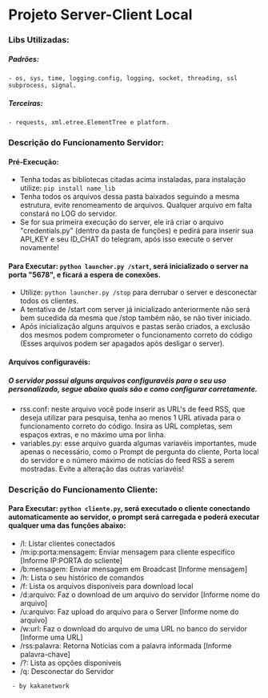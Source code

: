 # Projeto Server-Client Local
### 

### Libs Utilizadas:
##### Padrões:
    - os, sys, time, logging.config, logging, socket, threading, ssl 
    subprocess, signal.
##### Terceiras:
    - requests, xml.etree.ElementTree e platform.

### Descrição do Funcionamento Servidor:
#### Pré-Execução: 
  - Tenha todas as bibliotecas citadas acima instaladas, para instalação utilize: <code>pip install name_lib </code>
  - Tenha todos os arquivos dessa pasta baixados seguindo a mesma estrutura, evite renomeamento de arquivos. Qualquer arquivo em falta constará no LOG do servidor.
  - Se for sua primeira execução do server, ele irá criar o arquivo "credentials.py" (dentro da pasta de funções) e pedirá para inserir sua API_KEY e seu ID_CHAT do telegram, após isso execute o server novamente!
#### Para Executar: <code>python launcher.py /start</code>, será inicializado o server na porta "5678", e ficará a espera de conexões.
  - Utilize: <code>python launcher.py /stop</code> para derrubar o server e desconectar todos os clientes.
  - A tentativa de /start com server já inicializado anteriormente não será bem sucedida da mesma que /stop também não, se não tiver iniciado.
  - Após inicialização alguns arquivos e pastas serão criados, a exclusão dos mesmos podem comprometer o funcionamento correto do código (Esses arquivos podem ser apagados após desligar o server).
#### Arquivos configuravéis:
##### O servidor possui alguns arquivos configuravéis para o seu uso personalizado, segue abaixo quais são e como configurar corretamente.
  - rss.conf: neste arquivo você pode inserir as URL's de feed RSS, que deseja utilizar para pesquisa, tenha ao menos 1 URL ativada para o funcionamento correto do código. Insira as URL completas, sem espaços extras, e no máximo uma por linha.
  - variables.py: esse arquivo guarda algumas variavéis importantes, mude apenas o necessário, como o Prompt de pergunta do cliente, Porta local do servidor e o número máximo de notícias do feed RSS a serem mostradas.
  Evite a alteração das outras variavéis!

### Descrição do Funcionamento Cliente:
#### Para Executar: <code>python cliente.py</code>, será executado o cliente conectando automaticamente ao servidor, o prompt será carregada e poderá executar qualquer uma das funções abaixo:
  - /l: Listar clientes conectados
  - /m:ip:porta:mensagem: Enviar mensagem para cliente especifíco [Informe IP:PORTA do scliente]
  - /b:mensagem: Enviar mensagem em Broadcast [Informe mensagem]
  - /h: Lista o seu histórico de comandos
  - /f: Lista os arquivos disponiveis para download local
  - /d:arquivo: Faz o download de um arquivo do servidor [Informe nome do arquivo]
  - /u:arquivo: Faz upload do arquivo para o Server [Informe nome do arquivo]
  - /w:url: Faz o download do arquivo de uma URL no banco do servidor [Informe uma URL]
  - /rss:palavra: Retorna Notícias com a palavra informada [Informe palavra-chave]
  - /?: Lista as opções disponiveis
  - /q: Desconectar do Servidor

<code> - by kakanetwork </code>